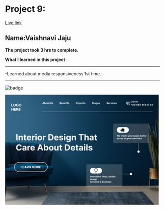 # Project 9:

[Live link](https://project-10-sandy.vercel.app/)
## Name:Vaishnavi Jaju

**The project took 3 hrs to complete.**

**What I learned in this project** :

***

 -Learned about media responsiveness 1st time.
 
***


![badge](https://img.shields.io/badge/LearnCodeOnline-INeuron)

![image](10.png)